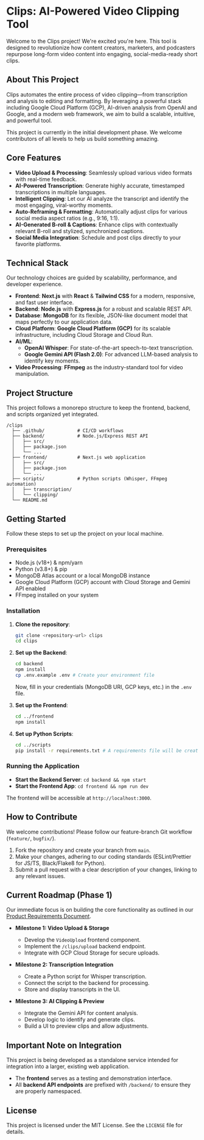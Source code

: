 # Clips: AI-Powered Video Clipping Tool

Welcome to the Clips project! We're excited you're here. This tool is designed to revolutionize how content creators, marketers, and podcasters repurpose long-form video content into engaging, social-media-ready short clips.

## About This Project
Clips automates the entire process of video clipping—from transcription and analysis to editing and formatting. By leveraging a powerful stack including Google Cloud Platform (GCP), AI-driven analysis from OpenAI and Google, and a modern web framework, we aim to build a scalable, intuitive, and powerful tool.

This project is currently in the initial development phase. We welcome contributors of all levels to help us build something amazing.

## Core Features
- **Video Upload & Processing**: Seamlessly upload various video formats with real-time feedback.
- **AI-Powered Transcription**: Generate highly accurate, timestamped transcriptions in multiple languages.
- **Intelligent Clipping**: Let our AI analyze the transcript and identify the most engaging, viral-worthy moments.
- **Auto-Reframing & Formatting**: Automatically adjust clips for various social media aspect ratios (e.g., 9:16, 1:1).
- **AI-Generated B-roll & Captions**: Enhance clips with contextually relevant B-roll and stylized, synchronized captions.
- **Social Media Integration**: Schedule and post clips directly to your favorite platforms.

## Technical Stack
Our technology choices are guided by scalability, performance, and developer experience.
-   **Frontend**: **Next.js** with **React** & **Tailwind CSS** for a modern, responsive, and fast user interface.
-   **Backend**: **Node.js** with **Express.js** for a robust and scalable REST API.
-   **Database**: **MongoDB** for its flexible, JSON-like document model that maps perfectly to our application data.
-   **Cloud Platform**: **Google Cloud Platform (GCP)** for its scalable infrastructure, including Cloud Storage and Cloud Run.
-   **AI/ML**:
    -   **OpenAI Whisper**: For state-of-the-art speech-to-text transcription.
    -   **Google Gemini API (Flash 2.0)**: For advanced LLM-based analysis to identify key moments.
-   **Video Processing**: **FFmpeg** as the industry-standard tool for video manipulation.

## Project Structure
This project follows a monorepo structure to keep the frontend, backend, and scripts organized yet integrated.
```
/clips
  ├── .github/            # CI/CD workflows
  ├── backend/            # Node.js/Express REST API
  │   ├── src/
  │   ├── package.json
  │   └── ...
  ├── frontend/           # Next.js web application
  │   ├── src/
  │   ├── package.json
  │   └── ...
  ├── scripts/            # Python scripts (Whisper, FFmpeg automation)
  │   ├── transcription/
  │   └── clipping/
  └── README.md
```

## Getting Started
Follow these steps to set up the project on your local machine.

### Prerequisites
-   Node.js (v18+) & npm/yarn
-   Python (v3.8+) & pip
-   MongoDB Atlas account or a local MongoDB instance
-   Google Cloud Platform (GCP) account with Cloud Storage and Gemini API enabled
-   FFmpeg installed on your system

### Installation
1.  **Clone the repository**:
    ```bash
    git clone <repository-url> clips
    cd clips
    ```
2.  **Set up the Backend**:
    ```bash
    cd backend
    npm install
    cp .env.example .env # Create your environment file
    ```
    Now, fill in your credentials (MongoDB URI, GCP keys, etc.) in the `.env` file.

3.  **Set up the Frontend**:
    ```bash
    cd ../frontend
    npm install
    ```
4.  **Set up Python Scripts**:
    ```bash
    cd ../scripts
    pip install -r requirements.txt # A requirements file will be created
    ```

### Running the Application
-   **Start the Backend Server**: `cd backend && npm start`
-   **Start the Frontend App**: `cd frontend && npm run dev`

The frontend will be accessible at `http://localhost:3000`.

## How to Contribute
We welcome contributions! Please follow our feature-branch Git workflow (`feature/`, `bugfix/`).

1.  Fork the repository and create your branch from `main`.
2.  Make your changes, adhering to our coding standards (ESLint/Prettier for JS/TS, Black/Flake8 for Python).
3.  Submit a pull request with a clear description of your changes, linking to any relevant issues.

## Current Roadmap (Phase 1)
Our immediate focus is on building the core functionality as outlined in our [Product Requirements Document](@PRD.md).

-   **Milestone 1: Video Upload & Storage**
    -   Develop the `VideoUpload` frontend component.
    -   Implement the `/clips/upload` backend endpoint.
    -   Integrate with GCP Cloud Storage for secure uploads.

-   **Milestone 2: Transcription Integration**
    -   Create a Python script for Whisper transcription.
    -   Connect the script to the backend for processing.
    -   Store and display transcripts in the UI.

-   **Milestone 3: AI Clipping & Preview**
    -   Integrate the Gemini API for content analysis.
    -   Develop logic to identify and generate clips.
    -   Build a UI to preview clips and allow adjustments.

## Important Note on Integration
This project is being developed as a standalone service intended for integration into a larger, existing web application.
-   The **frontend** serves as a testing and demonstration interface.
-   All **backend API endpoints** are prefixed with `/backend/` to ensure they are properly namespaced.

## License
This project is licensed under the MIT License. See the `LICENSE` file for details. 